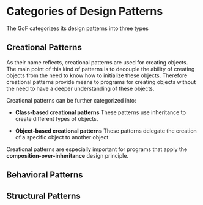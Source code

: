 # Categories of Design Patterns

The GoF categorizes its design patterns into three types

## Creational Patterns

As their name reflects, creational patterns are used for creating objects. The main point of this kind of patterns is
to decouple the ability of creating objects from the need to know how to initialize these objects. Therefore creational
patterns provide means to programs for creating objects without the need to have a deeper understanding of these
objects.

Creational patterns can be further categorized into:

* **Class-based creational patterns**
These patterns use inheritance to create different types of objects.

* **Object-based creational patterns**
These patterns delegate the creation of a specific object to another object.

Creational patterns are especially important for programs that apply the **composition-over-inheritance** design
principle.

## Behavioral Patterns

## Structural Patterns